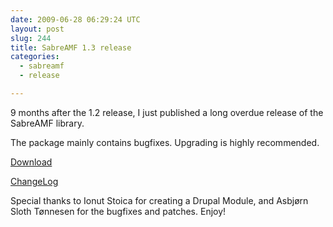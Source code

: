 ```yaml
---
date: 2009-06-28 06:29:24 UTC
layout: post
slug: 244
title: SabreAMF 1.3 release
categories:
  - sabreamf
  - release

---
```

<p>9 months after the 1.2 release, I just published a long overdue release of the SabreAMF library.</p>

<p>The package mainly contains bugfixes. Upgrading is highly recommended.</p>

<p><a href="http://code.google.com/p/sabreamf/downloads/list">Download</a></p>
<p><a href="http://code.google.com/p/sabreamf/source/browse/trunk/ChangeLog">ChangeLog</a></p>

<p>Special thanks to Ionut Stoica for creating a Drupal Module, and Asbjørn Sloth Tønnesen for the bugfixes and patches. Enjoy!</p>